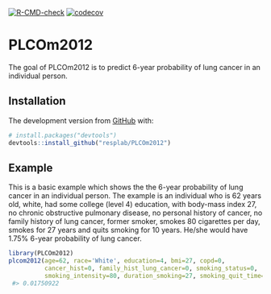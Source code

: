 [![R-CMD-check](https://github.com/resplab/PLCOm2012/actions/workflows/R-CMD-check.yaml/badge.svg)](https://github.com/resplab/PLCOm2012/actions/workflows/R-CMD-check.yaml)
[![codecov](https://codecov.io/gh/resplab/PLCOm2012/branch/main/graph/badge.svg?token=H9S9DM629T)](https://codecov.io/gh/resplab/PLCOm2012)
<!-- README.md is generated from README.Rmd. Please edit that file -->

# PLCOm2012

<!-- badges: start -->

<!-- badges: end -->

The goal of PLCOm2012 is to predict 6-year probability of lung cancer in an individual person.

## Installation

The development version from [GitHub](https://github.com/) with:

``` r
# install.packages("devtools")
devtools::install_github("resplab/PLCOm2012")
```

## Example

This is a basic example which shows the the 6-year probability of lung cancer in an individual person. The example is an individual who is 62 years old, white, had some college (level 4) education, with body-mass index 27, no chronic obstructive pulmonary disease, no personal history of cancer, no family history of lung cancer, former smoker, smokes 80 cigarettes per day, smokes for 27 years and quits smoking for 10 years. He/she would have 1.75% 6-year probability of lung cancer.

``` r
library(PLCOm2012)
plcom2012(age=62, race='White', education=4, bmi=27, copd=0, 
          cancer_hist=0, family_hist_lung_cancer=0, smoking_status=0, 
          smoking_intensity=80, duration_smoking=27, smoking_quit_time=10)
 #> 0.01750922
```
